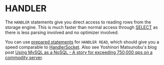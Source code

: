 
# HANDLER

The `HANDLER` statements give you direct access to reading rows from the storage engine. This is much faster than normal access through [SELECT](../../sql-statements/data-manipulation/selecting-data/select.md) as there is less parsing involved and no optimizer involved.


You can use [prepared statements](../../sql-statements/prepared-statements/README.md) for `HANDLER READ`, which should give you a speed comparable to [HandlerSocket](../handlersocket/README.md). Also see Yoshinori Matsunobu's blog post [Using MySQL as a NoSQL - A story for exceeding 750,000 qps on a commodity server](https://yoshinorimatsunobu.blogspot.com/2010/10/using-mysql-as-nosql-story-for.html).

